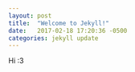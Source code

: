 ```yaml
---
layout: post
title:  "Welcome to Jekyll!"
date:   2017-02-18 17:20:36 -0500
categories: jekyll update
---
```

Hi
:3